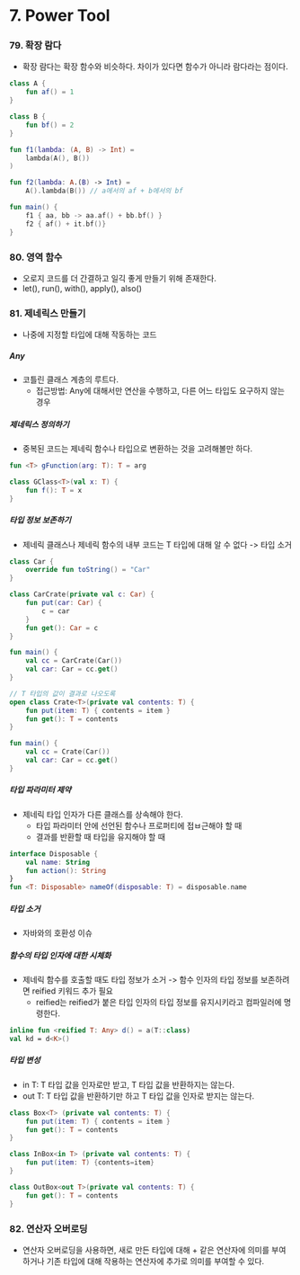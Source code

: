 # 7. Power Tool

### 79. 확장 람다
- 확장 람다는 확장 함수와 비슷하다. 차이가 있다면 함수가 아니라 람다라는 점이다.

```kotlin
class A {
    fun af() = 1
}

class B {
    fun bf() = 2
}

fun f1(lambda: (A, B) -> Int) = 
    lambda(A(), B())
)

fun f2(lambda: A.(B) -> Int) =
    A().lambda(B()) // a에서의 af + b에서의 bf    

fun main() {
    f1 { aa, bb -> aa.af() + bb.bf() }
    f2 { af() + it.bf()}
}
```

### 80. 영역 함수
- 오로지 코드를 더 간결하고 일긱 좋게 만들기 위해 존재한다.
- let(), run(), with(), apply(), also()

### 81. 제네릭스 만들기
- 나중에 지정할 타입에 대해 작동하는 코드 

##### Any
- 코틀린 클래스 계층의 루트다.
  - 접근방법: Any에 대해서만 연산을 수행하고, 다른 어느 타입도 요구하지 않는 경우
   
##### 제네릭스 정의하기
- 중복된 코드는 제네릭 함수나 타입으로 변환하는 것을 고려해볼만 하다.
```kotlin
fun <T> gFunction(arg: T): T = arg

class GClass<T>(val x: T) {
    fun f(): T = x
}
```

##### 타입 정보 보존하기 
- 제네릭 클래스나 제네릭 함수의 내부 코드는 T 타입에 대해 알 수 없다 -> 타입 소거

```kotlin
class Car {
    override fun toString() = "Car"
}

class CarCrate(private val c: Car) {
    fun put(car: Car) {
        c = car
    }
    fun get(): Car = c
}

fun main() {
    val cc = CarCrate(Car())
    val car: Car = cc.get()
}

// T 타입의 값이 결과로 나오도록 
open class Crate<T>(private val contents: T) {
    fun put(item: T) { contents = item }
    fun get(): T = contents
}

fun main() {
    val cc = Crate(Car())
    val car: Car = cc.get()
}
```

##### 타입 파라미터 제약
- 제네릭 타입 인자가 다른 클래스를 상속해야 한다.
  - 타입 파라미터 안에 선언된 함수나 프로퍼티에 접ㅂ근해야 할 때
  - 결과를 반환할 때 타입을 유지해야 할 때 

```kotlin
interface Disposable {
    val name: String
    fun action(): String
} 
fun <T: Disposable> nameOf(disposable: T) = disposable.name
```

##### 타입 소거
- 자바와의 호환성 이슈 

##### 함수의 타입 인자에 대한 시체화
- 제네릭 함수를 호출할 때도 타입 정보가 소거 -> 함수 인자의 타입 정보를 보존하려면 reified 키워드 추가 필요 
  - reified는 reified가 붙은 타입 인자의 타입 정보를 유지시키라고 컴파일러에 명령한다.

```kotlin
inline fun <reified T: Any> d() = a(T::class)
val kd = d<K>()
```

##### 타입 변성
- in T: T 타입 값을 인자로만 받고, T 타입 값을 반환하지는 않는다.
- out T: T 타입 값을 반환하기만 하고 T 타입 값을 인자로 받지는 않는다.
```kotlin
class Box<T> (private val contents: T) {
    fun put(item: T) { contents = item }
    fun get(): T = contents
}

class InBox<in T> (private val contents: T) {
    fun put(item: T) {contents=item}
}

class OutBox<out T>(private val contents: T) {
    fun get(): T = contents
}
```

### 82. 연산자 오버로딩
- 연산자 오버로딩을 사용하면, 새로 만든 타입에 대해 + 같은 연산자에 의미를 부여하거나 기존 타입에 대해 작용하는 연산자에 추가로 의미를 부여할 수 있다. 

